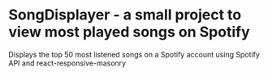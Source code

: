 # SongDisplayer - a small project to view most played songs on Spotify

Displays the top 50 most listened songs on a Spotify account using Spotify API and react-responsive-masonry

